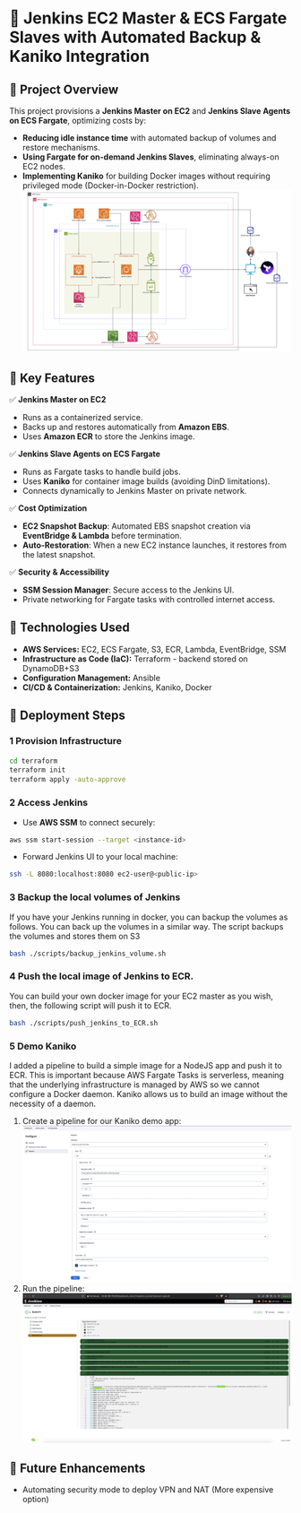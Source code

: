 # 🚀 Jenkins EC2 Master & ECS Fargate Slaves with Automated Backup & Kaniko Integration

## 📌 Project Overview
This project provisions a **Jenkins Master on EC2** and **Jenkins Slave Agents on ECS Fargate**, optimizing costs by:
- **Reducing idle instance time** with automated backup of volumes and restore mechanisms.
- **Using Fargate for on-demand Jenkins Slaves**, eliminating always-on EC2 nodes.
- **Implementing Kaniko** for building Docker images without requiring privileged mode (Docker-in-Docker restriction).
![Setup](./resources/Jenkins_ECS.jpg)

## 🎯 Key Features
✅ **Jenkins Master on EC2**
- Runs as a containerized service.
- Backs up and restores automatically from **Amazon EBS**.
- Uses **Amazon ECR** to store the Jenkins image.

✅ **Jenkins Slave Agents on ECS Fargate**
- Runs as Fargate tasks to handle build jobs.
- Uses **Kaniko** for container image builds (avoiding DinD limitations).
- Connects dynamically to Jenkins Master on private network.

✅ **Cost Optimization**
- **EC2 Snapshot Backup**: Automated EBS snapshot creation via **EventBridge & Lambda** before termination.
- **Auto-Restoration**: When a new EC2 instance launches, it restores from the latest snapshot.

✅ **Security & Accessibility**
- **SSM Session Manager**: Secure access to the Jenkins UI.
- Private networking for Fargate tasks with controlled internet access.

## 🔧 Technologies Used
- **AWS Services:** EC2, ECS Fargate, S3, ECR, Lambda, EventBridge, SSM
- **Infrastructure as Code (IaC):** Terraform - backend stored on DynamoDB+S3
- **Configuration Management:** Ansible
- **CI/CD & Containerization:** Jenkins, Kaniko, Docker

## 🚀 Deployment Steps
### 1 Provision Infrastructure
```sh
cd terraform
terraform init
terraform apply -auto-approve
```
### 2 Access Jenkins
- Use **AWS SSM** to connect securely:
```sh
aws ssm start-session --target <instance-id>
```
- Forward Jenkins UI to your local machine:
```sh
ssh -L 8080:localhost:8080 ec2-user@<public-ip>
```
### 3 Backup the local volumes of Jenkins 
If you have your Jenkins running in docker, you can backup the volumes as follows. You can back up the volumes in a similar way. The script backups the volumes and stores them on S3
```sh
bash ./scripts/backup_jenkins_volume.sh
```
### 4 Push the local image of Jenkins to ECR. 
You can build your own docker image for your EC2 master as you wish, then, the following script will push it to ECR.
```sh
bash ./scripts/push_jenkins_to_ECR.sh
```
### 5 Demo Kaniko
I added a pipeline to build a simple image for a NodeJS app and push it to ECR. This is important because AWS Fargate Tasks is serverless, meaning that the underlying infrastructure is managed by AWS so we cannot configure a Docker daemon. Kaniko allows us to build an image without the necessity of a daemon. 
1. Create a pipeline for our Kaniko demo app:
   ![Setup](./resources/kaniko_demo.jpg)
3. Run the pipeline:
   ![Setup](./resources/kaniko_2_demo.jpg)
   

## 📌 Future Enhancements
- Automating security mode to deploy VPN and NAT (More expensive option)

